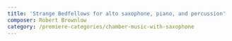 ```yaml
---
title: 'Strange Bedfellows for alto saxophone, piano, and percussion'
composer: Robert Brownlow
category: /premiere-categories/chamber-music-with-saxophone
---
```

